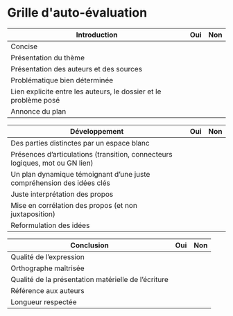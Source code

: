 # Grille d'auto-évaluation
| Introduction | Oui | Non |
| --- | --- | --- |
| Concise | | |
| Présentation du thème | | |
| Présentation des auteurs et des sources | | |
| Problématique bien déterminée | | |
| Lien explicite entre les auteurs, le dossier et le problème posé | | |
| Annonce du plan | | |

| Développement | Oui | Non |
| --- | --- | --- |
| Des parties distinctes par un espace blanc | | |
| Présences d’articulations (transition, connecteurs logiques, mot ou GN lien) | | |
| Un plan dynamique témoignant d’une juste compréhension des idées clés | | |
| Juste interprétation des propos | | |
| Mise en corrélation des propos (et non juxtaposition) | | |
| Reformulation des idées | | |

| Conclusion | Oui | Non |
| --- | --- | --- |
| Qualité de l’expression | | |
| Orthographe maîtrisée | | |
| Qualité de la présentation matérielle de l’écriture | | |
| Référence aux auteurs | | |
| Longueur respectée | | |
